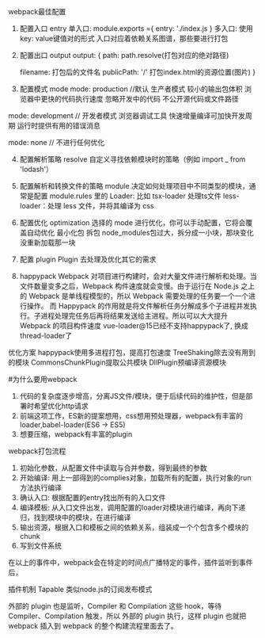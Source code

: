 webpack最佳配置

1. 配置入口 entry
  单入口: module.exports ={
    entry: './index.js
  }
  多入口: 使用key: value键值对的形式
  入口对应着依赖关系图谱，那些要进行打包

  <!-- 动态配置入口文件: 写成函数的形式 --> 

2. 配置出口 output
  output: {
    path: path.resolve(打包对应的绝对路径)

    filename: 打包后的文件名
    publicPath: '/' 打包index.html的资源位置(图片)
  }

3. 配置模式 mode
  mode: production //默认 生产者模式
  较小的输出包体积
  浏览器中更快的代码执行速度
  忽略开发中的代码
  不公开源代码或文件路径
  <!-- 易于使用的输出资产 -->

  mode: development // 开发者模式
  浏览器调试工具
  快速增量编译可加快开发周期
  运行时提供有用的错误消息

  mode: none // 不进行任何优化

4. 配置解析策略 resolve
  自定义寻找依赖模块时的策略（例如 import _ from 'lodash'）

5. 配置解析和转换文件的策略 module
  决定如何处理项目中不同类型的模块，通常是配置 module.rules 里的 Loader:
  比如 tsx-loader 处理ts文件
  less-loader：处理 less 文件，并将其编译为 css

6. 配置优化 optimization
  选择的 mode 进行优化，你可以手动配置，它将会覆盖自动优化
  最小化包
  拆包
  node_modules包过大，拆分成一小块，那块变化没重新加载那一块

7. 配置 plugin
  Plugin 去处理及优化其它的需求

8. happypack
Webpack 对项目进行构建时，会对大量文件进行解析和处理。当文件数量变多之后，Webpack 构件速度就会变慢。由于运行在 Node.js 之上的 Webpack 是单线程模型的，所以 Webpack 需要处理的任务要一个一个进行操作。
而 Happypack 的作用就是将文件解析任务分解成多个子进程并发执行。子进程处理完任务后再将结果发送给主进程。所以可以大大提升 Webpack 的项目构件速度
vue-loader@15已经不支持happypack了, 换成thread-loader了

优化方案
happypack使用多进程打包，提高打包速度
TreeShaking除去没有用到的模块
CommonsChunkPlugin提取公共模块
DllPlugin预编译资源模块

#为什么要用webpack
1. 代码的复杂度逐步增高，分离JS文件/模块，便于后续代码的维护性，但是部署时希望优化http请求
2. 前端这项工作，ES新的提案想用，css想用预处理器，webpack有丰富的loader,babel-loader(ES6 -> ES5)
3. 想要压缩，webpack有丰富的plugin

webpack打包流程
1. 初始化参数，从配置文件中读取与合并参数，得到最终的参数
2. 开始编译: 用上一部得到的complies对象，加载所有的配置，执行对象的run方法执行编译
3. 确认入口: 根据配置的entry找出所有的入口文件
4. 编译模板: 从入口文件出发，调用配置的loader对模块进行编译，再向下递归，找到模块中的模块，在进行编译
5. 输出资源，根据入口和模板之间的依赖关系，组装成一个个包含多个模块的chunk
6. 写到文件系统

在以上的事件中，webpack会在特定的时间点广播特定的事件，插件监听到事件后，

插件机制
Tapable 类似node.js的订阅发布模式

外部的 plugin 也是监听，Compiler 和 Compilation 这些 hook，等待 Compiler、Compilation 触发，所以 外部的 plugin 执行，这样 plugin 也就把 webpack 插入到 webpack 的整个构建流程里面去了。
